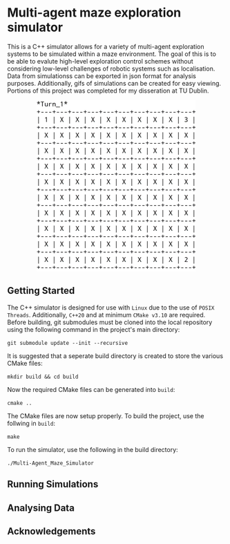 # Multi-agent maze exploration simulator

This is a C++ simulator allows for a variety of multi-agent exploration systems to be simulated within a maze environment. The goal of this is to be able to evalute high-level exploration control schemes without considering low-level challenges of robotic systems such as localisation. Data from simulationss can be exported in json format for analysis purposes. Additionally, gifs of simulations can be created for easy viewing. Portions of this project was completed for my disseration at TU Dublin.

<p align="center">
  <img src="https://github.com/Dawg4321/multi-agent_maze_exploration_simulation/blob/master/examples/10x10_Greedy/maze_exploration.gif"/>
</p>

## Getting Started
The C++ simulator is designed for use with ```Linux``` due to the use of ```POSIX Threads```. Additionally, ```C++20``` and at minimum ```CMake v3.10``` are required. Before building, git submodules must be cloned into the local repository using the following command in the project's main directory:
```
git submodule update --init --recursive
```
It is suggested that a seperate build directory is created to store the various CMake files:
```
mkdir build && cd build
```
Now the required CMake files can be generated into ```build```:
```
cmake ..
```
The CMake files are now setup properly. To build the project, use the follwing in ```build```:
```
make
```
To run the simulator, use the following in the build directory:
```
./Multi-Agent_Maze_Simulator
```

## Running Simulations

## Analysing Data

## Acknowledgements
